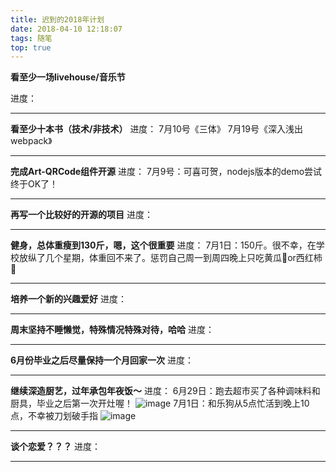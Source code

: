 ```yaml
---
title: 迟到的2018年计划
date: 2018-04-10 12:18:07
tags: 随笔
top: true
---
```

**看至少一场livehouse/音乐节**

进度：

---
**看至少十本书（技术/非技术）**
进度：
7月10号《三体》
7月19号《深入浅出webpack》

---
**完成Art-QRCode组件开源**
进度：
7月9号：可喜可贺，nodejs版本的demo尝试终于OK了！

---
**再写一个比较好的开源的项目**
进度：

---
**健身，总体重瘦到130斤，嗯，这个很重要**
进度：
7月1日：150斤。很不幸，在学校放纵了几个星期，体重回不来了。惩罚自己周一到周四晚上只吃黄瓜🥒or西红柿🍅

---
**培养一个新的兴趣爱好**
进度：

---
**周末坚持不睡懒觉，特殊情况特殊对待，哈哈**
进度：

---
**6月份毕业之后尽量保持一个月回家一次**
进度：


---
**继续深造厨艺，过年承包年夜饭～**
进度：
6月29日：跑去超市买了各种调味料和厨具，毕业之后第一次开灶喔！
![image](https://wx1.sinaimg.cn/mw1024/a73bc6a1ly1fssgmtxgj3j20qo0qo45n.jpg)
7月1日：和乐狗从5点忙活到晚上10点，不幸被刀划破手指
![image](https://wx1.sinaimg.cn/mw1024/a73bc6a1ly1fsusbmaiwgj224727rx6p.jpg)

---
**谈个恋爱？？？**
进度：


---